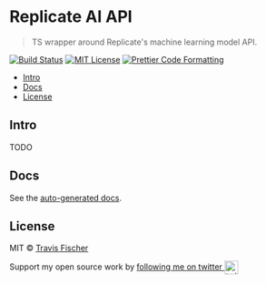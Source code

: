 # Replicate AI API <!-- omit in toc -->

> TS wrapper around Replicate's machine learning model API.

[![Build Status](https://github.com/transitive-bullshit/replicate-ai-api/actions/workflows/test.yml/badge.svg)](https://github.com/transitive-bullshit/replicate-ai-api/actions/workflows/test.yml) [![MIT License](https://img.shields.io/badge/license-MIT-blue)](https://github.com/transitive-bullshit/replicate-ai-api/blob/main/license) [![Prettier Code Formatting](https://img.shields.io/badge/code_style-prettier-brightgreen.svg)](https://prettier.io)

- [Intro](#intro)
- [Docs](#docs)
- [License](#license)

## Intro

TODO

## Docs

See the [auto-generated docs](./docs/modules.md).

## License

MIT © [Travis Fischer](https://transitivebullsh.it)

Support my open source work by <a href="https://twitter.com/transitive_bs">following me on twitter <img src="https://storage.googleapis.com/saasify-assets/twitter-logo.svg" alt="twitter" height="24px" align="center"></a>
